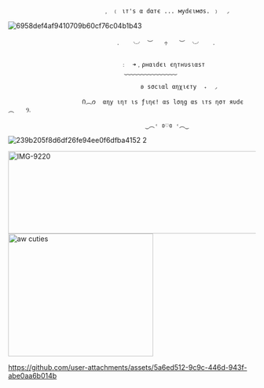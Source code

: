                                ﹐ ﹙ ιт's α dαтє ... мydєιмσs. ﹚  ◞

![6958def4af9410709b60cf76c04b1b43](https://github.com/user-attachments/assets/2bd2e75d-8371-4b18-80ee-ecadd40e199c)




                                   𝅄    ࿙࿚  ︶ ⠀ ♱⠀  ︶  ࿙࿚    𝅄
                                   
                                    ﹕　➜﹐ρнαιdєι єηтнυsιαsт
                                     ‿‿‿‿‿‿‿‿‿‿‿‿‿‿‿

                                    　    𐐪 sσcιαl αηχιєтy  ₊  ◞
                                       
                         Ი︵𐑼  αηy ιηт ιs ƒιηє! αs lσηg αs ιтs ησт яυdє ⠀︵⠀ ⠀Ⳋ𝅄

                                           ‿︵˓ ʚ♡ɞ ˓︵‿ 
                                       
![239b205f8d6df26fe94ee0f6dfba4152 2](https://github.com/user-attachments/assets/baf2348b-58aa-4b49-91a9-56bf539aec14)

<img width="1280" height="168" alt="IMG-9220" src="https://github.com/user-attachments/assets/2afb2b9f-0b55-4d28-971c-358d9d36fe9a" />
       
                                
<img width="295" height="250" alt="aw cuties" src="https://github.com/user-attachments/assets/b2482f86-5e25-496b-a4f2-842c13da4b7f" />




https://github.com/user-attachments/assets/5a6ed512-9c9c-446d-943f-abe0aa6b014b

